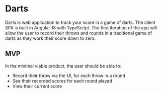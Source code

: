 # Darts

Darts is web application to track your score in a game of darts. The client SPA is built in Angular 18 with TypeScript. The first iteration of the app will allow the user to record their throws and rounds in a traditional game of darts as they work their score down to zero.

## MVP

In the minimal viable product, the user should be able to:

- Record their throw via the UI, for each throw in a round
- See their recorded scores for each round played
- View their current score
